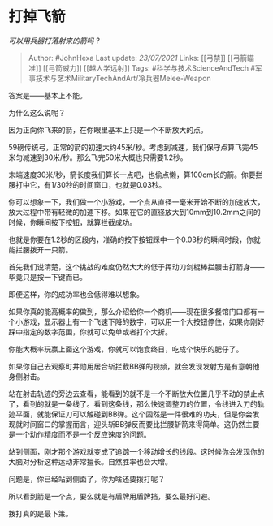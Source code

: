 # 打掉飞箭
*可以用兵器打落射来的箭吗 ?*

> Author: #JohnHexa
Last update: *23/07/2021* 
Links:  [[弓禁]] [[弓箭瞄准]] [[弓箭威力]] [[越人学远射]] 
Tags: #科学与技术ScienceAndTech  #军事技术与艺术MilitaryTechAndArt/冷兵器Melee-Weapon 

 
答案是——基本上不能。

为什么这么说呢？

因为正向你飞来的箭，在你眼里基本上只是一个不断放大的点。

59磅传统弓，正常的箭的初速大约45米/秒。考虑到减速，我们保守点算飞完45米匀减速到30米/秒。那么飞完50米大概也只需要1.2秒。

末端速度30米/秒，箭长度我们算长一点吧，也偷点懒，算100cm长的箭。你要拦腰打中它，有1/30秒的时间窗口，也就是0.03秒。

你可以想象一下，我们做一个小游戏，一个点从直径一毫米开始不断的加速放大，放大过程中带有轻微的加速下移。如果在它的直径放大到10mm到10.2mm之间的时候，你瞬间按下按钮，就算拦截成功。

也就是你要在1.2秒的区段内，准确的按下按钮踩中一个0.03秒的瞬间时段，你就能拦腰拨开一只箭。

首先我们说清楚，这个挑战的难度仍然大大的低于挥动刀剑棍棒拦腰击打箭身——毕竟只是按一下键而已。

即便这样，你的成功率也会低得难以想象。

如果你真的能高概率的做到，那么介绍给你一个商机——现在很多餐馆门口都有一个小游戏，显示器上有一个飞速下降的数字，可以用一个大按钮停住，如果你刚好踩中指定的数字范围，你就可以免单或者打个大折。

你能大概率玩赢上面这个游戏，你就可以饱食终日，吃成个快乐的肥仔了。

如果你自己去观察町井勋用居合斩拦截BB弹的视频，就会发现发射方是有意朝他身侧射击。

站在射击轨迹的旁边去查看，能看到的就不是一个不断放大位置几乎不动的禁止点了，看到的就是一条线了。看到这条线，那么快速调整刀的位置，令线进入刀的轨迹平面，就能保证刀可以触碰到BB弹。这个固然是一件很难的功夫，但是你会发现就时间窗口的掌握而言，迎头斩BB弹反而要比拦腰斩箭来得简单。这仍然主要是一个动作精度而不是一个反应速度的问题。

站到侧面，刚才那个游戏就变成了追踪一个移动增长的线段。这时候你会发现你的大脑对分析这种运动非常擅长。自然胜率也会大增。

问题是，你已经站到侧面了，你为啥还要拨打呢？

所以看到箭是一个点，要么就是有盾牌用盾牌挡，要么最好闪避。

拨打真的是最下策。



